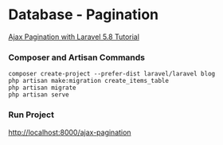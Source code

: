 # Database - Pagination

[Ajax Pagination with Laravel 5.8 Tutorial](https://www.itsolutionstuff.com/post/ajax-pagination-with-laravel-58-tutorialexample.html)

### Composer and Artisan Commands
```shell script
composer create-project --prefer-dist laravel/laravel blog
php artisan make:migration create_items_table
php artisan migrate
php artisan serve
```

### Run Project
[http://localhost:8000/ajax-pagination](http://localhost:8000/ajax-pagination)
